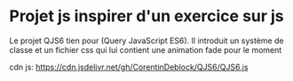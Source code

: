 # Projet js inspirer d'un exercice sur js

Le projet QJS6 tien pour (Query JavaScript ES6). Il introduit un système de classe et un fichier css qui lui contient une animation fade pour le moment

cdn js: https://cdn.jsdelivr.net/gh/CorentinDeblock/QJS6/QJS6.js